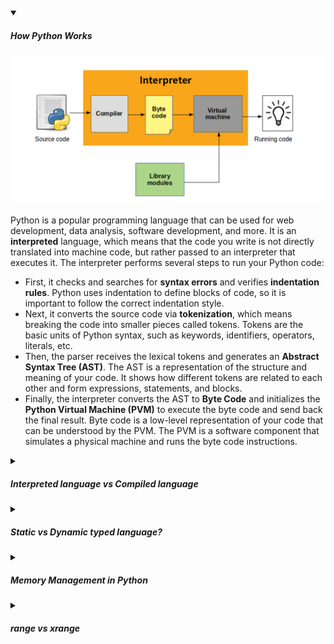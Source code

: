 <!-- https://brandfolder.com/workbench/extract-text-from-image -->
<!-- ![memory-management](/img/interviews/angular/memory-management.png) -->

<details open>
<summary><h5>How Python Works</h5></summary>

![How Python Works](/img/interviews/python/how-python-works.png)

Python is a popular programming language that can be used for web development, data analysis, software development, and more. It is an **interpreted** language, which means that the code you write is not directly translated into machine code, but rather passed to an interpreter that executes it. The interpreter performs several steps to run your Python code:

- First, it checks and searches for **syntax errors** and verifies **indentation rules**. Python uses indentation to define blocks of code, so it is important to follow the correct indentation style.
- Next, it converts the source code via **tokenization**, which means breaking the code into smaller pieces called tokens. Tokens are the basic units of Python syntax, such as keywords, identifiers, operators, literals, etc.
- Then, the parser receives the lexical tokens and generates an **Abstract Syntax Tree (AST)**. The AST is a representation of the structure and meaning of your code. It shows how different tokens are related to each other and form expressions, statements, and blocks.
- Finally, the interpreter converts the AST to **Byte Code** and initializes the **Python Virtual Machine (PVM)** to execute the byte code and send back the final result. Byte code is a low-level representation of your code that can be understood by the PVM. The PVM is a software component that simulates a physical machine and runs the byte code instructions.

</details>

<details>
<summary><h5>Interpreted language vs Compiled language</h5></summary>

An interpreted language and a compiled language are two types of programming languages that differ in how they are executed by the computer. 

- **An interpreted language** is a language that is ***translated into machine code line by line*** by another program called an interpreter. An example of an interpreted language is Python. 
- **A compiled language** is a language that is ***translated into machine code at once*** by another program called a compiler. An example of a compiled language is C.

Some of the main differences between an interpreted and a compiled language are:

- **Speed**: A compiled language is usually faster than an interpreted language because it does not need to be translated at run time. An interpreted language may have some performance overhead due to the interpreter.
- **Portability**: An interpreted language is usually more portable than a compiled language because it can run on any platform that has the interpreter installed. A compiled language may need to be recompiled for different platforms or architectures.
- **Error detection**: A compiled language can detect syntax and semantic errors at compile time, which can prevent the code from running if there are any errors. An interpreted language can only detect errors at run time, which may cause unexpected behavior or crashes.
- **Flexibility**: An interpreted language can be more flexible than a compiled language because it can be modified or extended while the program is running. A compiled language may need to be recompiled for any changes to take effect.

</details>


<details>
<summary><h5>Static vs Dynamic typed language?</h5></summary>

Here is a table that summarizes some of the main differences between the two types of languages:

| Static Typed Language | Dynamic Typed Language |
| --------------------- | ---------------------- |
| Performs type checking at compile time | Performs type checking at run time |
| Requires explicit declaration of data types for variables | Does not require explicit declaration of data types for variables |
| Can detect type errors at compile time and prevent the code from running | Can only detect type errors at run time and may cause unexpected behavior or crashes |
| Does not allow changing the data type of a variable once declared | Allows changing the data type of a variable at any point in the code |
| Can be faster and more efficient than a dynamic typed language | May have some performance overhead due to the interpreter or the type checking process |

- Static typed languages: Java, C, C++, C#, Scala, Kotlin, Rust, Go, Pascal, Swift, etc.
- Dynamic typed languages: Python, Ruby, Perl, PHP, JavaScript, Erlang, Lisp, etc.

In a **strongly-typed language**, such as Python, "1" + 2 will result in a type error since these languages don't allow for "type-coercion" (implicit conversion of data types). On the other hand, a **weakly-typed language**, such as Javascript, will simply output "12" as result.

</details>

<details>
<summary><h5>Memory Management in Python</h5></summary>

![memory management](/img/interviews/python/memory-management.png)

- Python uses a private heap space to store all its objects and data structures. The programmer can access the objects through references, which are stored in the stack.
- Python uses reference counting to track how many references point to an object. When an object's reference count reaches zero, it is eligible for garbage collection.
- Python has a built-in garbage collector that runs periodically and automatically. It uses a generational algorithm to scan the heap and collect unreachable objects. It also handles cyclic references using a mark-and-sweep algorithm.

</details>

<details>
<summary><h5>range vs xrange</h5></summary>

| Range | Xrange |
| ----- | ------ |
| A built-in function in Python 3 that returns an iterable object of numbers | A built-in function in Python 2 that returns an iterable object of numbers |
| Replaced xrange in Python 3 and behaves like xrange in Python 2 | ***Deprecated*** in Python 3 and replaced by range |
| Returns a range object that supports indexing, slicing, and some common operations | Returns an xrange object that supports indexing and some common operations, but not slicing |
| Uses less memory than xrange because it does not store all the numbers in memory, but generates them on demand | Uses more memory than range because it stores all the numbers in memory as an array of integers |
| Faster than xrange because it can access the numbers directly using indexing or slicing, and can be iterated over multiple times | Slower than range because it has to generate the numbers on demand, and can be iterated over only once |
</details>

